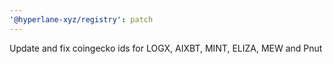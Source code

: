 ```yaml
---
'@hyperlane-xyz/registry': patch
---
```


Update and fix coingecko ids for LOGX, AIXBT, MINT, ELIZA, MEW and Pnut
